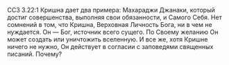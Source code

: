 ССЗ 3.22:1	Кришна дает два примера: Махараджи Джанаки, который достиг совершенства, выполняя свои обязанности, и Самого Себя. Нет сомнений в том, что Кришна, Верховная Личность Бога, ни в чем не нуждается. Он — Бог, источник всего сущего. По Своему желанию Он может создать или уничтожить вселенную. И все же, хотя Кришне ничего не нужно, Он действует в согласии с заповедями священных писаний. Почему?